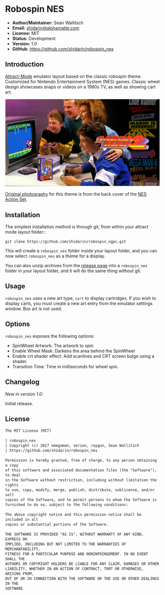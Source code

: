 
Robospin NES
============

- **Author/Maintainer:** Sean Wallitsch
- **Email:** shidarin@alphamatte.com
- **License:** MIT
- **Status:** Development
- **Version:** 1.0
- **GitHub:** https://github.com/shidarin/robospin_nes

Introduction
------------

[Attract-Mode](http://attractmode.org/about.html) emulator layout based on the
classic robospin theme. Customized for Nintendo Entertainment System (NES) 
games. Classic wheel design showcases snaps or videos on a 1980s TV, 
as well as showing cart art.

[![Theme Preview](preview.png?raw=true)](preview.png?raw=true)

[Original photography](http://i.imgur.com/mClRw.jpg) for this theme is from 
the back cover of the [NES Action Set](http://nintendo.wikia.com/wiki/NES_Action_Set).

Installation
------------

The simplest installation method is through git, from within your attract
mode layout folder::

    git clone https://github.com/shidarin/robospin_ngpc.git

This will create a `robospin_nes` folder inside your layout folder, and 
you can now select `robospin_nes` as a theme for a display.

You can also unzip archives from the [release page](https://github.com/shidarin/robospin_nes/releases) 
into a `robospin_nes` folder in your layout folder, and it will do the same 
thing without git.

Usage
-----

`robospin_nes` uses a new art type, `cart` to display cartridges. If you wish 
to display carts, you must create a new art entry from the emulator settings 
window. Box art is not used. 

Options
-------

`robospin_nes` exposes the following options:

* SpinWheel Artwork: The artwork to spin
* Enable Wheel Mask: Darkens the area behind the SpinWheel
* Enable crt shader effect: Add scanlines and CRT screen bulge using a shader.
* Transition Time: Time in milliseconds for wheel spin.

Changelog
---------

*New in version 1.0:*

Initial release.

License
-------

	The MIT License (MIT)

	| robospin_nes
	| Copyright (c) 2017 omegaman, verion, raygun, Sean Wallitsch
	| https://github.com/shidarin/robospin_nes

	Permission is hereby granted, free of charge, to any person obtaining a copy
	of this software and associated documentation files (the "Software"), to deal
	in the Software without restriction, including without limitation the rights
	to use, copy, modify, merge, publish, distribute, sublicense, and/or sell
	copies of the Software, and to permit persons to whom the Software is
	furnished to do so, subject to the following conditions:

	The above copyright notice and this permission notice shall be included in all
	copies or substantial portions of the Software.

	THE SOFTWARE IS PROVIDED "AS IS", WITHOUT WARRANTY OF ANY KIND, EXPRESS OR
	IMPLIED, INCLUDING BUT NOT LIMITED TO THE WARRANTIES OF MERCHANTABILITY,
	FITNESS FOR A PARTICULAR PURPOSE AND NONINFRINGEMENT. IN NO EVENT SHALL THE
	AUTHORS OR COPYRIGHT HOLDERS BE LIABLE FOR ANY CLAIM, DAMAGES OR OTHER
	LIABILITY, WHETHER IN AN ACTION OF CONTRACT, TORT OR OTHERWISE, ARISING FROM,
	OUT OF OR IN CONNECTION WITH THE SOFTWARE OR THE USE OR OTHER DEALINGS IN THE
	SOFTWARE.
